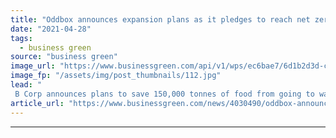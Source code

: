```yaml
---
title: "Oddbox announces expansion plans as it pledges to reach net zero by 2030"
date: "2021-04-28"
tags: 
  - business green
source: "business green"
image_url: "https://www.businessgreen.com/api/v1/wps/ec6bae7/6d1b2d3d-cd48-45fc-809f-a360978ecc4d/6/ODDBOX-JAN-210533-185x114.jpg"
image_fp: "/assets/img/post_thumbnails/112.jpg"
lead: "
 B Corp announces plans to save 150,000 tonnes of food from going to waste over the next five years as it expands into South West and Midlands ..."
article_url: "https://www.businessgreen.com/news/4030490/oddbox-announces-expansion-plans-pledges-reach-net-zero-2030"
---
```


---

